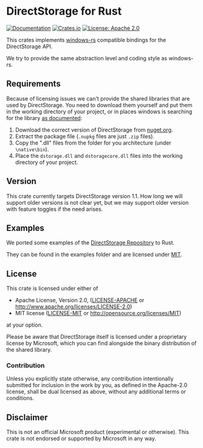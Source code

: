 # DirectStorage for Rust

[![Documentation](https://docs.rs/direct-storage/badge.svg)](https://docs.rs/direct-storage/)
[![Crates.io](https://img.shields.io/crates/v/direct-storage.svg)](https://crates.io/crates/direct-storage)
[![License: Apache 2.0](https://img.shields.io/badge/License-Apache%202.0-blue.svg)](LICENSE-APACHE)

This crates implements [windows-rs](https://github.com/microsoft/windows-rs)
compatible bindings for the DirectStorage API.

We try to provide the same abstraction level and coding style as windows-rs.

## Requirements

Because of licensing issues we can't provide the shared libraries that are
used by DirectStorage. You need to download them yourself and put them
in the working directory of your project, or in places windows is
searching for the library [as documented](https://learn.microsoft.com/en-us/windows/win32/api/libloaderapi/nf-libloaderapi-loadlibraryw#remarks):

 1. Download the correct version of DirectStorage from [nuget.org](https://devblogs.microsoft.com/directx/directstorage-api-downloads/).
 2. Extract the package file (`.nupkg` files are just `.zip` files).
 3. Copy the ".dll" files from the folder for you architecture
    (under `\native\bin`).
 4. Place the `dstorage.dll` and `dstoragecore.dll` files into the working
    directory of your project.

## Version

This crate currently targets DirectStorage version 1.1. How long we will
support older versions is not clear yet, but we may support older version
with feature toggles if the need arises.

## Examples

We ported some examples of the [DirectStorage Repository](https://github.com/microsoft/DirectStorage)
to Rust.

They can be found in the examples folder and are licensed under [MIT](examples/LICENSE.MIT).

## License

This crate is licensed under either of

* Apache License, Version 2.0, ([LICENSE-APACHE](LICENSE.APACHE) or http://www.apache.org/licenses/LICENSE-2.0)
* MIT license ([LICENSE-MIT](LICENSE.MIT) or http://opensource.org/licenses/MIT)

at your option.

Please be aware that DirectStorage itself is licensed under a proprietary
license by Microsoft, which you can find alongside the binary distribution
of the shared library.

### Contribution

Unless you explicitly state otherwise, any contribution intentionally submitted
for inclusion in the work by you, as defined in the Apache-2.0 license, shall
be dual licensed as above, without any additional terms or conditions.

## Disclaimer

This is not an official Microsoft product (experimental or otherwise).
This crate is not endorsed or supported by Microsoft in any way.
